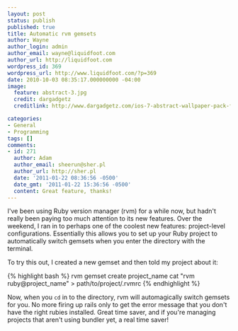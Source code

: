 ```yaml
---
layout: post
status: publish
published: true
title: Automatic rvm gemsets
author: Wayne
author_login: admin
author_email: wayne@liquidfoot.com
author_url: http://liquidfoot.com
wordpress_id: 369
wordpress_url: http://www.liquidfoot.com/?p=369
date: 2010-10-03 08:35:17.000000000 -04:00
image:
  feature: abstract-3.jpg
  credit: dargadgetz
  creditlink: http://www.dargadgetz.com/ios-7-abstract-wallpaper-pack-for-iphone-5-and-ipod-touch-retina/

categories:
- General
- Programming
tags: []
comments:
- id: 271
  author: Adam
  author_email: sheerun@sher.pl
  author_url: http://sher.pl
  date: '2011-01-22 08:36:56 -0500'
  date_gmt: '2011-01-22 15:36:56 -0500'
  content: Great feature, thanks!
---
```

I've been using Ruby version manager (rvm) for a while now, but hadn't really been paying too much attention to its new features. Over the weekend, I ran in to perhaps one of the coolest new features: project-level configurations. Essentially this allows you to set up your Ruby project to automatically switch gemsets when you enter the directory with the terminal.

To try this out, I created a new gemset and then told my project about it:

{% highlight bash %}
rvm gemset create project_name
cat "rvm ruby@project_name" > path/to/project/.rvmrc
{% endhighlight %}

Now, when you <code>cd</code> in to the directory, rvm will automagically switch gemsets for you. No more firing up rails only to get the error message that you don't have the right rubies installed. Great time saver, and if you're managing projects that aren't using bundler yet, a real time saver!

